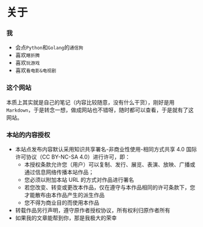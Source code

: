 # 关于


### 我

- 会点`Python`和`Golang`的`通信狗`
- 喜欢`瞎折腾`
- 喜欢`玩游戏`
- 喜欢`看电影&电视剧`

### 这个网站

本质上其实就是自己的笔记（内容比较随意，没有什么干货），刚好是用`Markdown`，于是转念一想，做成网站也不错呀，随时都可以查看，于是就有了这网站。

### 本站的内容授权
- 本站点发布内容默认采用知识共享署名-非商业性使用-相同方式共享 4.0 国际许可协议（CC BY-NC-SA 4.0）进行许可，即：
  - 本授权条款允许您（用户）可以复制、发行、展览、表演、放映、广播或通过信息网络传播本站作品；
  - 您必须以附加本站 URL 的方式对作品进行署名
  - 若您改变、转变或更改本作品，仅在遵守与本作品相同的许可条款下，您才能散布由本作品产生的派生作品
  - 您不得为商业目的而使用本作品
- 转载作品另行声明，遵守原作者授权协议，所有权利归原作者所有
- 如果我的文章能帮到你，那是我极大的荣幸

